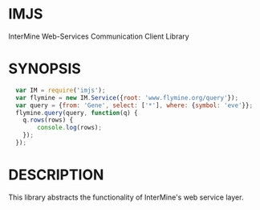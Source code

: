 IMJS
====

InterMine Web-Services Communication Client Library

SYNOPSIS
========

```javascript
  var IM = require('imjs');
  var flymine = new IM.Service({root: 'www.flymine.org/query'});
  var query = {from: 'Gene', select: ['*'], where: {symbol: 'eve'}};
  flymine.query(query, function(q) {
    q.rows(rows) {
        console.log(rows);
    });
  });
```

DESCRIPTION
===========

This library abstracts the functionality of InterMine's web service layer.
